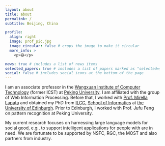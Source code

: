 ```yaml
---
layout: about
title: about
permalink: /
subtitle: Beijing, China

profile:
  align: right
  image: prof_pic.jpg
  image_circular: false # crops the image to make it circular
  more_info: >
    <p>😅</p>

news: true # includes a list of news items
selected_papers: true # includes a list of papers marked as "selected={true}"
social: false # includes social icons at the bottom of the page
---
```


I am an associate professor in the [Wangxuan Institute of Computer Technology](https://www.wict.pku.edu.cn) (former ICST) at [Peking University](https://www.pku.edu.cn/). I am affiliated with the group of Web Information Processing. Before that, I worked with [Prof. Mirella Lapata](https://homepages.inf.ed.ac.uk/mlap) and obtained my PhD from [ILCC](https://web.inf.ed.ac.uk/ilcc), [School of Informatics](https://www.ed.ac.uk/informatics) at [the University of Edinburgh](https://www.ed.ac.uk/). Prior to Edinburgh, I worked with Prof. Jufu Feng on pattern recognition at Peking University.

My current research focuses on harnessing large language models for social good, e.g., to support inteliigent applications for people with are in need. We are fortunate to be supported by NSFC, RGC, the MOST and also partners from industry.

